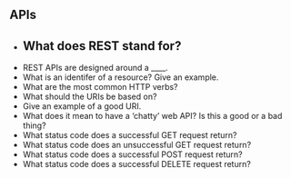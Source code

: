 ## APIs
- What does REST stand for?
    - 
- REST APIs are designed around a ____.
- What is an identifer of a resource? Give an example.
- What are the most common HTTP verbs?
- What should the URIs be based on?
- Give an example of a good URI.
- What does it mean to have a ‘chatty’ web API? Is this a good or a bad thing?
- What status code does a successful GET request return?
- What status code does an unsuccessful GET request return?
- What status code does a successful POST request return?
- What status code does a successful DELETE request return?